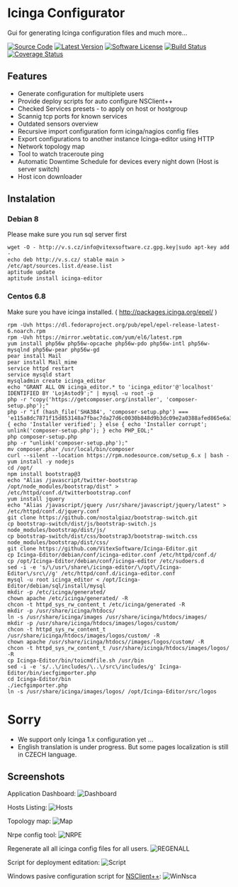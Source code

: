 Icinga Configurator
===================

Gui for generating Icinga configuration files and much more...

[![Source Code](http://img.shields.io/badge/source-Vitexus/icinga_configurator-blue.svg?style=flat-square)](https://github.com/Vitexus/icinga_configurator)
[![Latest Version](https://img.shields.io/github/release/Vitexus/icinga_configurator.svg?style=flat-square)](https://github.com/Vitexus/icinga_configurator/releases)
[![Software License](https://img.shields.io/badge/license-GPL-brightgreen.svg?style=flat-square)](https://github.com/Vitexus/icinga_configurator/blob/master/LICENSE)
[![Build Status](https://img.shields.io/travis/Vitexus/icinga_configurator/master.svg?style=flat-square)](https://travis-ci.org/Vitexus/icinga_configurator)
[![Coverage Status](https://img.shields.io/coveralls/Vitexus/icinga_configurator/master.svg?style=flat-square)](https://coveralls.io/r/Vitexus/icinga_configurator?branch=master)

Features
--------

 * Generate configuration for multiplete users
 * Provide deploy scripts for auto configure NSClient++ 
 * Checked Services presets - to apply on host or hostgroup
 * Scannig tcp ports for known services
 * Outdated sensors overview
 * Recursive import configuration form icinga/nagios config files
 * Export configurations to another instance Icinga-editor using HTTP
 * Network topology map
 * Tool to watch traceroute ping 
 * Automatic Downtime Schedule for devices every night down (Host is server switch)
 * Host icon downloader

Instalation
-----------

### Debian 8 

Please make sure you run sql server first

    wget -O - http://v.s.cz/info@vitexsoftware.cz.gpg.key|sudo apt-key add -
    echo deb http://v.s.cz/ stable main > /etc/apt/sources.list.d/ease.list
    aptitude update
    aptitude install icinga-editor

### Centos 6.8    

Make sure you have icinga installed. ( http://packages.icinga.org/epel/ )

```
rpm -Uvh https://dl.fedoraproject.org/pub/epel/epel-release-latest-6.noarch.rpm
rpm -Uvh https://mirror.webtatic.com/yum/el6/latest.rpm
yum install php56w php56w-opcache php56w-pdo php56w-intl php56w-mysqlnd php56w-pear php56w-gd
pear install Mail
pear install Mail_mime
service httpd restart
service mysqld start
mysqladmin create icinga_editor
echo "GRANT ALL ON icinga_editor.* to 'icinga_editor'@'localhost' IDENTIFIED BY 'LojAstod9';" | mysql -u root -p
php -r "copy('https://getcomposer.org/installer', 'composer-setup.php');"
php -r "if (hash_file('SHA384', 'composer-setup.php') === 'e115a8dc7871f15d853148a7fbac7da27d6c0030b848d9b3dc09e2a0388afed865e6a3d6b3c0fad45c48e2b5fc1196ae') { echo 'Installer verified'; } else { echo 'Installer corrupt'; unlink('composer-setup.php'); } echo PHP_EOL;"
php composer-setup.php
php -r "unlink('composer-setup.php');"
mv composer.phar /usr/local/bin/composer
curl --silent --location https://rpm.nodesource.com/setup_6.x | bash -
yum install -y nodejs
cd /opt/
npm install bootstrap@3
echo "Alias /javascript/twitter-bootstrap /opt/node_modules/bootstrap/dist" > /etc/httpd/conf.d/twitterbootstrap.conf
yum install jquery
echo "Alias /javascript/jquery /usr/share/javascript/jquery/latest" > /etc/httpd/conf.d/jquery.conf
git clone https://github.com/nostalgiaz/bootstrap-switch.git
cp bootstrap-switch/dist/js/bootstrap-switch.js node_modules/bootstrap/dist/js/
cp bootstrap-switch/dist/css/bootstrap3/bootstrap-switch.css node_modules/bootstrap/dist/css/
git clone https://github.com/VitexSoftware/Icinga-Editor.git
cp Icinga-Editor/debian/conf/icinga-editor.conf /etc/httpd/conf.d/
cp /opt/Icinga-Editor/debian/conf/icinga-editor /etc/sudoers.d
sed -i -e 's/\/usr\/share\/icinga-editor/\/opt\/Icinga-Editor\/src\//g' /etc/httpd/conf.d/icinga-editor.conf
mysql -u root icinga_editor < /opt/Icinga-Editor/debian/sql/install/mysql
mkdir -p /etc/icinga/generated/
chown apache /etc/icinga/generated/ -R
chcon -t httpd_sys_rw_content_t /etc/icinga/generated -R
mkdir -p /usr/share/icinga/htdocs/
ln -s /usr/share/icinga/images /usr/share/icinga/htdocs/images/
mkdir -p /usr/share/icinga/htdocs/images/logos/custom/
chcon -t httpd_sys_rw_content_t /usr/share/icinga/htdocs/images/logos/custom/ -R
chown apache /usr/share/icinga/htdocs//images/logos/custom/ -R
chcon -t httpd_sys_rw_content_t /usr/share/icinga/htdocs/images/logos/ -R
cp Icinga-Editor/bin/toicmdfile.sh /usr/bin
sed -i -e 's/..\/includes/\..\/src\/includes/g' Icinga-Editor/bin/iecfgimporter.php
cd Icinga-Editor/bin
./iecfgimporter.php
ln -s /usr/share/icinga/images/logos/ /opt/Icinga-Editor/src/logos
```



Sorry
=====

  * We support only Icinga 1.x configuration yet ...
  * English translation is under progress. But some pages localization is still in CZECH language.

Screenshots
-----------

Application Dashboard:
![Dashboard](https://raw.githubusercontent.com/VitexSoftware/Icinga-Editor/master/doc/dashboard.png)

Hosts Listing:
![Hosts](https://raw.githubusercontent.com/VitexSoftware/Icinga-Editor/master/doc/hosts.png)

Topology map:
![Map](https://raw.githubusercontent.com/VitexSoftware/Icinga-Editor/master/doc/map.png)

Nrpe config tool:
![NRPE](https://raw.githubusercontent.com/VitexSoftware/Icinga-Editor/master/doc/nrpe.png)

Regenerate all all icinga config files for all users.
![REGENALL](https://raw.githubusercontent.com/VitexSoftware/Icinga-Editor/master/doc/regenall.png)

Script for deployment editation:
![Script](https://raw.githubusercontent.com/VitexSoftware/Icinga-Editor/master/doc/script.png)

Windows pasive configuration script for [NSClient++](https://www.nsclient.org/):
![WinNsca](https://raw.githubusercontent.com/VitexSoftware/Icinga-Editor/master/doc/winnsca.png)

